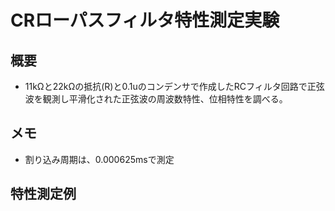 # CRローパスフィルタ特性測定実験

## 概要
* 11kΩと22kΩの抵抗(R)と0.1uのコンデンサで作成したRCフィルタ回路で正弦波を観測し平滑化された正弦波の周波数特性、位相特性を調べる。

## メモ
* 割り込み周期は、0.000625msで測定

## 特性測定例
